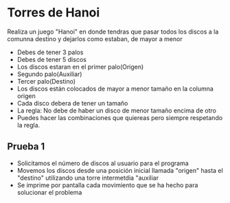 # Torres de Hanoi
Realiza un juego "Hanoi" en donde tendras que pasar todos los discos a la comunna destino y dejarlos como estaban, de mayor a menor
- Debes de tener 3 palos
- Debes de tener 5 discos
- Los discos estaran en el primer palo(Origen)
- Segundo palo(Auxiliar)
- Tercer palo(Destino)
- Los discos están colocados de mayor a menor tamaño en la columna origen
- Cada disco debera de tener un tamaño
- La regla: No debe de haber un disco de menor tamaño encima de otro
- Puedes hacer las combinaciones que quiereas pero siempre respetando la regla.

## Prueba 1

- Solicitamos el número de discos al usuario para el programa
- Movemos los discos desde una posición inicial llamada "origen" hasta el "destino" utilizando una torre intermetdia "auxiliar 
- Se imprime por pantalla cada movimiento que se ha hecho para solucionar el problema



